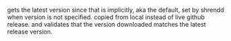 gets the latest version since that is implicitly, aka the default, set by shrendd when version is not specified.
copied from local instead of live github release.
and validates that the version downloaded matches the latest release version.